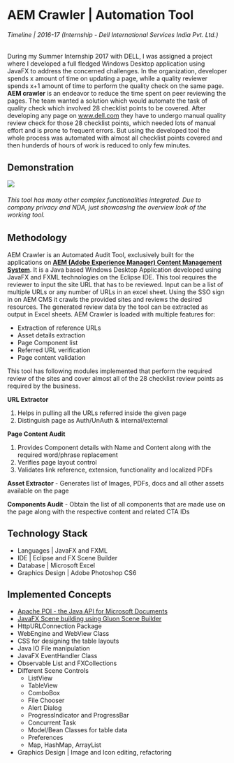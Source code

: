 # AEM Crawler | Automation Tool

###### Timeline | 2016-17 (Internship - Dell International Services India Pvt. Ltd.)

During my Summer Internship 2017 with DELL, I was assigned a project where I developed a full fledged Windows Desktop application using JavaFX to address the concerned challenges. In the organization, developer spends x amount of time on updating a page, while a quality reviewer spends x+1 amount of time to perform the quality check on the same page. **AEM crawler** is an endeavor to reduce the time spent on peer reviewing the pages. The team wanted a solution which would automate the task of quality check which involved 28 checklist points to be covered. After developing any page on www.dell.com they have to undergo manual quality review check for those 28 checklist points, which needed lots of manual effort and is prone to frequent errors. But using the developed tool the whole process was automated with almost all checklist points covered and then hunderds of hours of work is reduced to only few minutes.

## Demonstration

![](/Windows%20App%20|%20AEM%20Crawler/AEM-Crawler.gif)

###### This tool has many other complex functionalities integrated. Due to company privacy and NDA, just showcasing the overview look of the working tool.


## Methodology
AEM Crawler is an Automated Audit Tool, exclusively built for the applications on **[AEM (Adobe Experience Manager) Content Management System](https://www.adobe.com/in/marketing/experience-manager-sites.html)**. It is a Java based Windows Desktop Application developed using JavaFX and FXML technologies on the Eclipse IDE. This tool requires the reviewer to input the site URL that has to be reviewed. Input can be a list of multiple URLs or any number of URLs in an excel sheet. Using the SSO sign in on AEM CMS it crawls the provided sites and reviews the desired resources. The generated review data by the tool can be extracted as output in Excel sheets. AEM Crawler is loaded with multiple features for:

- Extraction of reference URLs
- Asset details extraction
- Page Component list
- Referred URL verification
- Page content validation

This tool has following modules implemented that perform the required review of the sites and cover almost all of the 28 checklist review points as required by the business.

**URL Extractor**
1. Helps in pulling all the URLs referred inside the given page
2. Distinguish page as Auth/UnAuth & internal/external

**Page Content Audit**
1. Provides Component details with Name and Content along with the required word/phrase replacement
2. Verifies page layout control
3. Validates link reference, extension, functionality and localized PDFs

**Asset Extractor** - Generates list of Images, PDFs, docs and all other assets available on the page

**Components Audit** - Obtain the list of all components that are made use on the page along with the respective content and related CTA IDs

## Technology Stack
- Languages	|	JavaFX and FXML
- IDE	| Eclipse and FX Scene Builder
- Database | Microsoft Excel
- Graphics Design	|	Adobe Photoshop CS6

## Implemented Concepts
- [Apache POI - the Java API for Microsoft Documents](https://poi.apache.org/)
- [JavaFX Scene building using Gluon Scene Builder ](https://gluonhq.com/products/scene-builder/)
- HttpURLConnection Package
- WebEngine and WebView Class
- CSS for designing the table layouts
- Java IO File manipulation
- JavaFX EventHandler Class 
- Observable List and FXCollections
- Different Scene Controls
	- ListView
	- TableView
	- ComboBox
	- File Chooser
	- Alert Dialog
	- ProgressIndicator and ProgressBar
	- Concurrent Task
	- Model/Bean Classes for table data
	- Preferences
	- Map, HashMap, ArrayList
- Graphics Design | Image and Icon editing, refactoring
